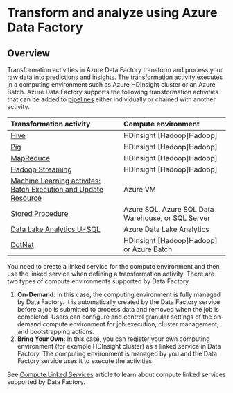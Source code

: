 <properties 
    pageTitle="Data Transformation Activities | Microsoft Azure" 
    description="Learn how you can use the Azure Data Factory service to transform and analyze data." 
    services="data-factory" 
    documentationCenter="" 
    authors="spelluru" 
    manager="jhubbard" 
    editor="monicar"/>

<tags 
    ms.service="data-factory" 
    ms.workload="data-services" 
    ms.tgt_pltfrm="na" 
    ms.devlang="na" 
    ms.topic="article" 
    ms.date="01/19/2016" 
    ms.author="spelluru"/>

# Transform and analyze using Azure Data Factory
## Overview
Transformation activities in Azure Data Factory transform and process your raw data into predictions and insights. The transformation activity executes in a computing environment such as Azure HDInsight cluster or an Azure Batch. Azure Data Factory supports the following transformation activities that can be added to [pipelines](data-factory-create-pipelines.md) either individually or chained with another activity.

| Transformation activity | Compute environment  |
|:--- |:--- |
| [Hive](data-factory-hive-activity.md) |HDInsight [Hadoop]Hadoop]  |
| [Pig](data-factory-pig-activity.md) |HDInsight [Hadoop]Hadoop]   |
| [MapReduce](data-factory-map-reduce.md) |HDInsight [Hadoop]Hadoop]   |
| [Hadoop Streaming](data-factory-hadoop-streaming-activity.md) |HDInsight [Hadoop]Hadoop] |
| [Machine Learning activites: Batch Execution and Update Resource](data-factory-azure-ml-batch-execution-activity.md) |Azure VM  |
| [Stored Procedure](data-factory-stored-proc-activity.md) |Azure SQL, Azure SQL Data Warehouse, or SQL Server | |
| [Data Lake Analytics U-SQL](data-factory-usql-activity.md) |Azure Data Lake Analytics  |
| [DotNet](data-factory-use-custom-activities.md) |HDInsight [Hadoop]Hadoop] or Azure Batch |

You need to create a linked service for the compute environment and then use the linked service when defining a transformation activity. There are two types of compute environments supported by Data Factory. 

1. **On-Demand**:  In this case, the computing environment is fully managed by Data Factory. It is automatically created by the Data Factory service before a job is submitted to process data and removed when the job is completed. Users can configure and control granular settings of the on-demand compute environment for job execution, cluster management, and bootstrapping actions. 
2. **Bring Your Own**: In this case, you can register your own computing environment (for example HDInsight cluster) as a linked service in Data Factory. The computing environment is managed by you and the Data Factory service uses it to execute the activities. 

See [Compute Linked Services](data-factory-compute-linked-services.md) article to learn about compute linked services supported by Data Factory. 

